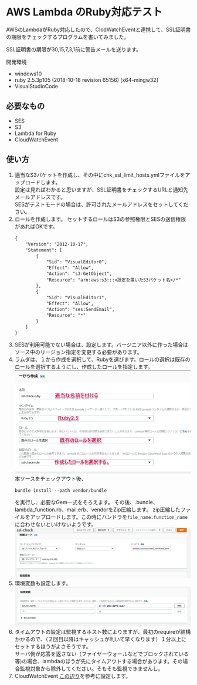 AWS Lambda のRuby対応テスト
===
AWSのLambdaがRuby対応したので、ClodWatchEventと連携して、SSL証明書の期限をチェックするプログラムを書いてみました。

SSL証明書の期限が30,15,7,3,1前に警告メールを送ります。

開発環境
* windows10
* ruby 2.5.3p105 (2018-10-18 revision 65156) [x64-mingw32]
* VisualStudioCode 

必要なもの
----
* SES
* S3
* Lambda for Ruby
* CloudWatchEvent

使い方
----
1. 適当なS3バケットを作成し、その中にchk_ssl_limit_hosts.ymlファイルをアップロードします。  
設定は見ればわかると思いますが、SSL証明書をチェックするURLと通知先メールアドレスです。  
SESがテストモードの場合は、許可されたメールアドレスをセットしてください。
1. ロールを作成します。
  セットするロールはS3の参照権限とSESの送信権限があればOKです。
    ```
    {
        "Version": "2012-10-17",
        "Statement": [
            {
                "Sid": "VisualEditor0",
                "Effect": "Allow",
                "Action": "s3:GetObject",
                "Resource": "arn:aws:s3:::<設定を置いたS3バケット名>/*"
            },
            {
                "Sid": "VisualEditor1",
                "Effect": "Allow",
                "Action": "ses:SendEmail",
                "Resource": "*"
            }
        ]
    }
    ```
1. SESが利用可能でない場合は、設定します。バージニア以外に作った場合はソース中のリージョン指定を変更する必要があります。
1. ラムダは、１から作成を選択して、Rubyを選びます。ロールの選択は既存のロールを選択するようにし、作成したロールを指定します。
![](lambda03.jpg)
本ソースをチェックアウト後、
	```
	bundle install --path vendor/bundle
	```
	を実行し、必要なGem一式をそろえます。
	その後、.bundle、lambda_function.rb、mail.erb、vendorをZip圧縮します。
	zip圧縮したファイルをアップロードします。この時にハンドラを```file_name.function_name```に合わせないといけないようです。
	![](lambda01.jpg)
1. 環境変数も設定します。
    ![](lambda02.jpg)
1. タイムアウトの設定は監視するホスト数によりますが、最初のrequireが結構かかるので、（２回目以降はキャッシュが利いて早くなります）１分以上にセットするほうがよさそうです。  
サーバ側が応答を返さない（ファイヤーウォールなどでブロックされている等)の場合、lambdaのほうが先にタイムアウトする場合があります。その場合監視対象から除外してください。そもそも監視できませんし。
1. CloudWatchEvent
[この辺り](https://bit.ly/2EDhlM2)を参考に設定します。



